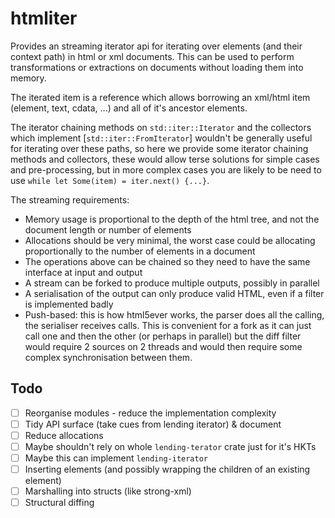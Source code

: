 # htmliter

Provides an streaming iterator api for iterating over elements (and their context path) in html or xml documents. This can be used to perform transformations or extractions on documents without loading them into memory.

The iterated item is a reference which allows borrowing an xml/html item (element, text, cdata, ...) and all of it's ancestor elements.

The iterator chaining methods on `std::iter::Iterator` and the collectors which implement [`std::iter::FromIterator`] wouldn't be generally useful for iterating over these paths, so here we provide some iterator chaining methods and collectors, these would allow terse solutions for simple cases and pre-processing, but in more complex cases you are likely to be need to use `while let Some(item) = iter.next() {...}`.

The streaming requirements:

* Memory usage is proportional to the depth of the html tree, and not the document length or number of elements
* Allocations should be very minimal, the worst case could be allocating proportionally to the number of elements in a document
* The operations above can be chained so they need to have the same interface at input and output
* A stream can be forked to produce multiple outputs, possibly in parallel
* A serialisation of the output can only produce valid HTML, even if a filter is implemented badly
* Push-based: this is how html5ever works, the parser does all the calling, the serialiser receives calls. This is convenient for a fork as it can just call one and then the other (or perhaps in parallel) but the diff filter would require 2 sources on 2 threads and would then require some complex synchronisation between them.

## Todo

- [ ] Reorganise modules - reduce the implementation complexity
- [ ] Tidy API surface (take cues from lending iterator) & document
- [ ] Reduce allocations
- [ ] Maybe shouldn't rely on whole `lending-terator` crate just for it's HKTs
- [ ] Maybe this can implement `lending-iterator`
- [ ] Inserting elements (and possibly wrapping the children of an existing element)
- [ ] Marshalling into structs (like strong-xml)
- [ ] Structural diffing
